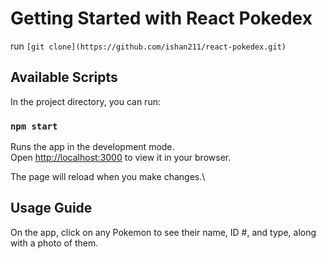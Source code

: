 # Getting Started with React Pokedex

run `[git clone](https://github.com/ishan211/react-pokedex.git)`

## Available Scripts

In the project directory, you can run:

### `npm start`

Runs the app in the development mode.\
Open [http://localhost:3000](http://localhost:3000) to view it in your browser.

The page will reload when you make changes.\
## Usage Guide

On the app, click on any Pokemon to see their name, ID #, and type, along with a photo of them.
